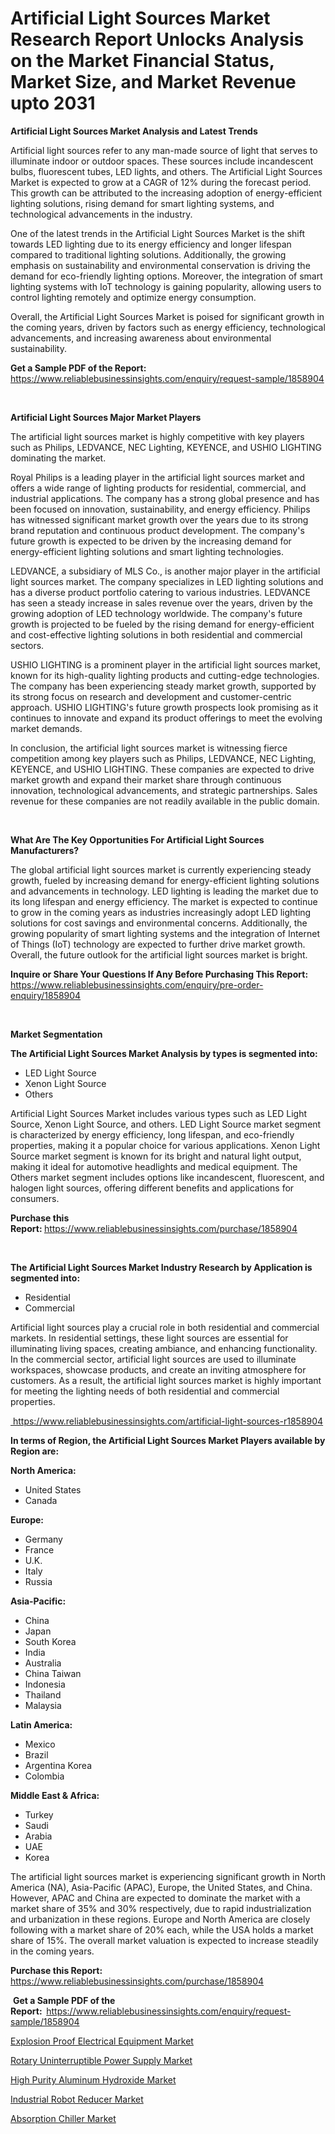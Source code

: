 <p><h1>Artificial Light Sources Market Research Report Unlocks Analysis on the Market Financial Status, Market Size, and Market Revenue upto 2031</h1></p><p><strong>Artificial Light Sources Market Analysis and Latest Trends</strong></p>
<p><p>Artificial light sources refer to any man-made source of light that serves to illuminate indoor or outdoor spaces. These sources include incandescent bulbs, fluorescent tubes, LED lights, and others. The Artificial Light Sources Market is expected to grow at a CAGR of 12% during the forecast period. This growth can be attributed to the increasing adoption of energy-efficient lighting solutions, rising demand for smart lighting systems, and technological advancements in the industry.</p><p>One of the latest trends in the Artificial Light Sources Market is the shift towards LED lighting due to its energy efficiency and longer lifespan compared to traditional lighting solutions. Additionally, the growing emphasis on sustainability and environmental conservation is driving the demand for eco-friendly lighting options. Moreover, the integration of smart lighting systems with IoT technology is gaining popularity, allowing users to control lighting remotely and optimize energy consumption.</p><p>Overall, the Artificial Light Sources Market is poised for significant growth in the coming years, driven by factors such as energy efficiency, technological advancements, and increasing awareness about environmental sustainability.</p></p>
<p><strong>Get a Sample PDF of the Report:&nbsp;</strong> <a href="https://www.reliablebusinessinsights.com/enquiry/request-sample/1858904">https://www.reliablebusinessinsights.com/enquiry/request-sample/1858904</a></p>
<p>&nbsp;</p>
<p><strong>Artificial Light Sources Major Market Players</strong></p>
<p><p>The artificial light sources market is highly competitive with key players such as Philips, LEDVANCE, NEC Lighting, KEYENCE, and USHIO LIGHTING dominating the market. </p><p>Royal Philips is a leading player in the artificial light sources market and offers a wide range of lighting products for residential, commercial, and industrial applications. The company has a strong global presence and has been focused on innovation, sustainability, and energy efficiency. Philips has witnessed significant market growth over the years due to its strong brand reputation and continuous product development. The company's future growth is expected to be driven by the increasing demand for energy-efficient lighting solutions and smart lighting technologies.</p><p>LEDVANCE, a subsidiary of MLS Co., is another major player in the artificial light sources market. The company specializes in LED lighting solutions and has a diverse product portfolio catering to various industries. LEDVANCE has seen a steady increase in sales revenue over the years, driven by the growing adoption of LED technology worldwide. The company's future growth is projected to be fueled by the rising demand for energy-efficient and cost-effective lighting solutions in both residential and commercial sectors.</p><p>USHIO LIGHTING is a prominent player in the artificial light sources market, known for its high-quality lighting products and cutting-edge technologies. The company has been experiencing steady market growth, supported by its strong focus on research and development and customer-centric approach. USHIO LIGHTING's future growth prospects look promising as it continues to innovate and expand its product offerings to meet the evolving market demands.</p><p>In conclusion, the artificial light sources market is witnessing fierce competition among key players such as Philips, LEDVANCE, NEC Lighting, KEYENCE, and USHIO LIGHTING. These companies are expected to drive market growth and expand their market share through continuous innovation, technological advancements, and strategic partnerships. Sales revenue for these companies are not readily available in the public domain.</p></p>
<p>&nbsp;</p>
<p><strong>What Are The Key Opportunities For Artificial Light Sources Manufacturers?</strong></p>
<p><p>The global artificial light sources market is currently experiencing steady growth, fueled by increasing demand for energy-efficient lighting solutions and advancements in technology. LED lighting is leading the market due to its long lifespan and energy efficiency. The market is expected to continue to grow in the coming years as industries increasingly adopt LED lighting solutions for cost savings and environmental concerns. Additionally, the growing popularity of smart lighting systems and the integration of Internet of Things (IoT) technology are expected to further drive market growth. Overall, the future outlook for the artificial light sources market is bright.</p></p>
<p><strong>Inquire or Share Your Questions If Any Before Purchasing This Report:</strong> <a href="https://www.reliablebusinessinsights.com/enquiry/pre-order-enquiry/1858904">https://www.reliablebusinessinsights.com/enquiry/pre-order-enquiry/1858904</a></p>
<p>&nbsp;</p>
<p><strong>Market Segmentation</strong></p>
<p><strong>The Artificial Light Sources Market Analysis by types is segmented into:</strong></p>
<p><ul><li>LED Light Source</li><li>Xenon Light Source</li><li>Others</li></ul></p>
<p><p>Artificial Light Sources Market includes various types such as LED Light Source, Xenon Light Source, and others. LED Light Source market segment is characterized by energy efficiency, long lifespan, and eco-friendly properties, making it a popular choice for various applications. Xenon Light Source market segment is known for its bright and natural light output, making it ideal for automotive headlights and medical equipment. The Others market segment includes options like incandescent, fluorescent, and halogen light sources, offering different benefits and applications for consumers.</p></p>
<p><strong>Purchase this Report:&nbsp;</strong><a href="https://www.reliablebusinessinsights.com/purchase/1858904">https://www.reliablebusinessinsights.com/purchase/1858904</a></p>
<p>&nbsp;</p>
<p><strong>The Artificial Light Sources Market Industry Research by Application is segmented into:</strong></p>
<p><ul><li>Residential</li><li>Commercial</li></ul></p>
<p><p>Artificial light sources play a crucial role in both residential and commercial markets. In residential settings, these light sources are essential for illuminating living spaces, creating ambiance, and enhancing functionality. In the commercial sector, artificial light sources are used to illuminate workspaces, showcase products, and create an inviting atmosphere for customers. As a result, the artificial light sources market is highly important for meeting the lighting needs of both residential and commercial properties.</p></p>
<p><a href="https://www.reliablebusinessinsights.com/artificial-light-sources-r1858904">&nbsp;https://www.reliablebusinessinsights.com/artificial-light-sources-r1858904</a></p>
<p><strong>In terms of Region, the Artificial Light Sources Market Players available by Region are:</strong></p>
<p>
    <p> <strong> North America: </strong>
        <ul>
            <li>United States</li>
            <li>Canada</li>
        </ul>
        </p> 
    <p> <strong> Europe: </strong>
        <ul>
            <li>Germany</li>
            <li>France</li>
            <li>U.K.</li>
            <li>Italy</li>
            <li>Russia</li>
        </ul>
        </p> 
    <p> <strong> Asia-Pacific: </strong>
        <ul>
            <li>China</li>
            <li>Japan</li>
            <li>South Korea</li>
            <li>India</li>
            <li>Australia</li>
            <li>China Taiwan</li>
            <li>Indonesia</li>
            <li>Thailand</li>
            <li>Malaysia</li>
        </ul>
        </p> 
    <p> <strong> Latin America: </strong>
        <ul>
            <li>Mexico</li>
            <li>Brazil</li>
            <li>Argentina Korea</li>
            <li>Colombia</li>
        </ul>
        </p> 
    <p> <strong> Middle East & Africa: </strong>
        <ul>
            <li>Turkey</li>
            <li>Saudi</li>
            <li>Arabia</li>
            <li>UAE</li>
            <li>Korea</li>
        </ul>
    </p>
    </p>
<p><p>The artificial light sources market is experiencing significant growth in North America (NA), Asia-Pacific (APAC), Europe, the United States, and China. However, APAC and China are expected to dominate the market with a market share of 35% and 30% respectively, due to rapid industrialization and urbanization in these regions. Europe and North America are closely following with a market share of 20% each, while the USA holds a market share of 15%. The overall market valuation is expected to increase steadily in the coming years.</p></p>
<p><strong>Purchase this Report: </strong><a href="https://www.reliablebusinessinsights.com/purchase/1858904">https://www.reliablebusinessinsights.com/purchase/1858904</a></p>
<p>&nbsp;<strong>Get a Sample PDF of the Report:&nbsp;&nbsp;</strong><a href="https://www.reliablebusinessinsights.com/enquiry/request-sample/1858904">https://www.reliablebusinessinsights.com/enquiry/request-sample/1858904</a></p>
<p><strong></strong></p>
<p><p><a href="https://github.com/brendafegmorris532/Market-Research-Report-List-1/blob/main/explosion-proof-electrical-equipment-market.md">Explosion Proof Electrical Equipment Market</a></p><p><a href="https://github.com/LarryPearsongXXfvf/Market-Research-Report-List-1/blob/main/rotary-uninterruptible-power-supply-market.md">Rotary Uninterruptible Power Supply Market</a></p><p><a href="https://medium.com/@carol.alsopr44536/high-purity-aluminum-hydroxide-market-global-market-share-and-ranking-overall-sales-and-demand-669893e7cd69">High Purity Aluminum Hydroxide Market</a></p><p><a href="https://issuu.com/reportprime-2/docs/industrial-robot-reducer-market-size-2030.pptx">Industrial Robot Reducer Market</a></p><p><a href="https://www.linkedin.com/pulse/analyzing-absorption-chiller-market-dynamics-growth-drivers-pv6be?trackingId=8b%2BAvt%2F4RUaFFsznXeOFNA%3D%3D">Absorption Chiller Market</a></p></p>